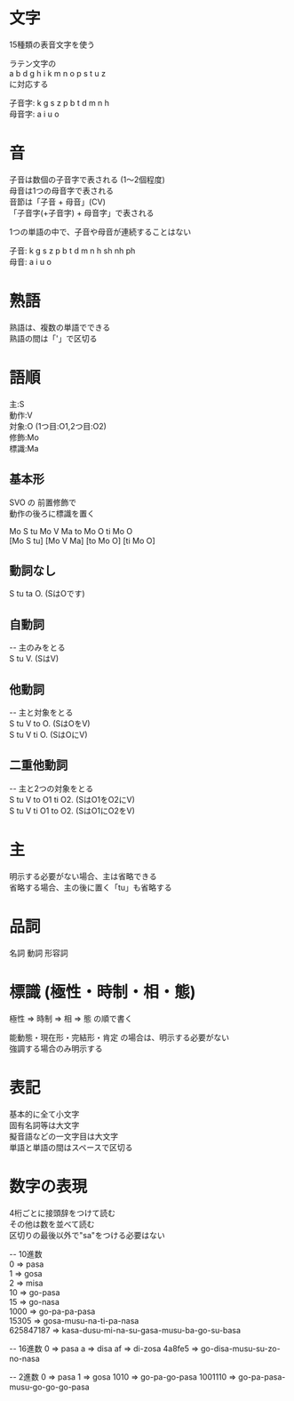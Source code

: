 # 文字
15種類の表音文字を使う  

ラテン文字の  
a b d g h i k m n o p s t u z  
に対応する  

子音字: k g s z p b t d m n h  
母音字: a i u o  

# 音
子音は数個の子音字で表される (1～2個程度)  
母音は1つの母音字で表される  
音節は「子音 + 母音」(CV)  
「子音字(+子音字) + 母音字」で表される  

1つの単語の中で、子音や母音が連続することはない  

子音: k g s z p b t d m n h sh nh ph  
母音: a i u o  

# 熟語
熟語は、複数の単語でできる  
熟語の間は「'」で区切る  

# 語順
主:S  
動作:V  
対象:O (1つ目:O1,2つ目:O2)  
修飾:Mo  
標識:Ma  

## 基本形
SVO の 前置修飾で  
動作の後ろに標識を置く  

Mo S tu Mo V Ma to Mo O ti Mo O  
[Mo S tu] [Mo V Ma] [to Mo O] [ti Mo O]  

## 動詞なし  
S tu ta O. (SはOです)  
## 自動詞
-- 主のみをとる  
S tu V. (SはV)  
## 他動詞
-- 主と対象をとる  
S tu V to O. (SはOをV)  
S tu V ti O. (SはOにV)  
## 二重他動詞
-- 主と2つの対象をとる  
S tu V to O1 ti O2. (SはO1をO2にV)  
S tu V ti O1 to O2. (SはO1にO2をV)  

# 主
明示する必要がない場合、主は省略できる  
省略する場合、主の後に置く「tu」も省略する  

# 品詞
名詞 動詞 形容詞  

# 標識 (極性・時制・相・態)
極性 => 時制 => 相 => 態 の順で書く  

能動態・現在形・完結形・肯定 の場合は、明示する必要がない  
強調する場合のみ明示する  

# 表記
基本的に全て小文字  
固有名詞等は大文字  
擬音語などの一文字目は大文字  
単語と単語の間はスペースで区切る  

# 数字の表現

4桁ごとに接頭辞をつけて読む  
その他は数を並べて読む  
区切りの最後以外で"sa"をつける必要はない  

-- 10進数  
0 => pasa  
1 => gosa  
2 => misa  
10 => go-pasa  
15 => go-nasa  
1000 => go-pa-pa-pasa  
15305 => gosa-musu-na-ti-pa-nasa  
625847187 => kasa-dusu-mi-na-su-gasa-musu-ba-go-su-basa

-- 16進数
0 => pasa
a => disa
af => di-zosa
4a8fe5 => go-disa-musu-su-zo-no-nasa

-- 2進数
0 => pasa
1 => gosa
1010 => go-pa-go-pasa
1001110 => go-pa-pasa-musu-go-go-go-pasa